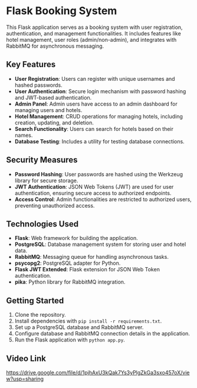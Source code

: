 # Flask Booking System

This Flask application serves as a booking system with user registration, authentication, and management functionalities. It includes features like hotel management, user roles (admin/non-admin), and integrates with RabbitMQ for asynchronous messaging.

## Key Features

- **User Registration**: Users can register with unique usernames and hashed passwords.
- **User Authentication**: Secure login mechanism with password hashing and JWT-based authentication.
- **Admin Panel**: Admin users have access to an admin dashboard for managing users and hotels.
- **Hotel Management**: CRUD operations for managing hotels, including creation, updating, and deletion.
- **Search Functionality**: Users can search for hotels based on their names.
- **Database Testing**: Includes a utility for testing database connections.

## Security Measures

- **Password Hashing**: User passwords are hashed using the Werkzeug library for secure storage.
- **JWT Authentication**: JSON Web Tokens (JWT) are used for user authentication, ensuring secure access to authorized endpoints.
- **Access Control**: Admin functionalities are restricted to authorized users, preventing unauthorized access.

## Technologies Used

- **Flask**: Web framework for building the application.
- **PostgreSQL**: Database management system for storing user and hotel data.
- **RabbitMQ**: Messaging queue for handling asynchronous tasks.
- **psycopg2**: PostgreSQL adapter for Python.
- **Flask JWT Extended**: Flask extension for JSON Web Token authentication.
- **pika**: Python library for RabbitMQ integration.

## Getting Started

1. Clone the repository.
2. Install dependencies with `pip install -r requirements.txt`.
3. Set up a PostgreSQL database and RabbitMQ server.
4. Configure database and RabbitMQ connection details in the application.
5. Run the Flask application with `python app.py`.

## Video Link
https://drive.google.com/file/d/1pjhAxU3kQak7Ys3yPlgZkGa3sxo457oX/view?usp=sharing
